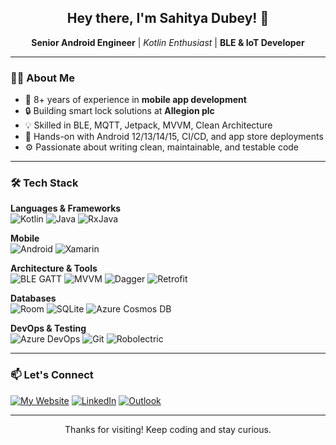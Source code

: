 <h2 align="center">Hey there, I'm Sahitya Dubey! 👋</h2>
<p align="center">
  <strong>Senior Android Engineer</strong> | <em>Kotlin Enthusiast</em> | <strong>BLE & IoT Developer</strong>
</p>

---

### 👨‍💻 About Me
- 🧠 8+ years of experience in **mobile app development**
- 🔒 Building smart lock solutions at **Allegion plc**
- 💡 Skilled in BLE, MQTT, Jetpack, MVVM, Clean Architecture
- 📱 Hands-on with Android 12/13/14/15, CI/CD, and app store deployments
- ⚙️ Passionate about writing clean, maintainable, and testable code

---

### 🛠️ Tech Stack

**Languages & Frameworks**  
![Kotlin](https://img.shields.io/badge/Kotlin-7F52FF?style=flat&logo=kotlin&logoColor=white)
![Java](https://img.shields.io/badge/Java-007396?style=flat&logo=java&logoColor=white)
![RxJava](https://img.shields.io/badge/RxJava-B7178C?style=flat&logo=reactivex&logoColor=white)

**Mobile**  
![Android](https://img.shields.io/badge/Android-3DDC84?style=flat&logo=android&logoColor=white)
![Xamarin](https://img.shields.io/badge/Xamarin-3498DB?style=flat&logo=xamarin&logoColor=white)

**Architecture & Tools**  
<img src="https://img.shields.io/badge/BLE_GATT-Communication-blue?style=flat&logo=bluetooth&logoColor=white" alt="BLE GATT" />
![MVVM](https://img.shields.io/badge/MVVM-Architecture-green)
![Dagger](https://img.shields.io/badge/Dagger-FF6D00?style=flat&logo=google&logoColor=white)
![Retrofit](https://img.shields.io/badge/Retrofit-009688?style=flat)

**Databases**  
![Room](https://img.shields.io/badge/Room-DB-blue)
![SQLite](https://img.shields.io/badge/SQLite-003B57?style=flat&logo=sqlite&logoColor=white)
![Azure Cosmos DB](https://img.shields.io/badge/Cosmos--DB-0078D4?style=flat&logo=microsoftazure&logoColor=white)

**DevOps & Testing**  
![Azure DevOps](https://img.shields.io/badge/Azure_DevOps-0078D7?style=flat&logo=azuredevops&logoColor=white)
![Git](https://img.shields.io/badge/Git-F05032?style=flat&logo=git&logoColor=white)
![Robolectric](https://img.shields.io/badge/Robolectric-Unit--Test-lightgrey)

---
### 📫 Let's Connect

[![My Website](https://img.shields.io/badge/My%20Website-Visit-blue?style=flat&logo=googlechrome&logoColor=white)](https://sahityadubey.github.io/)
[![LinkedIn](https://img.shields.io/badge/LinkedIn-blue?style=flat&logo=linkedin&logoColor=white)](https://www.linkedin.com/in/sahityadubey)
[![Outlook](https://img.shields.io/badge/Email-Outlook-blue?style=flat&logo=microsoftoutlook&logoColor=white)](mailto:sahityadubey@outlook.com)

---

<p align="center">Thanks for visiting! Keep coding and stay curious.</p>

